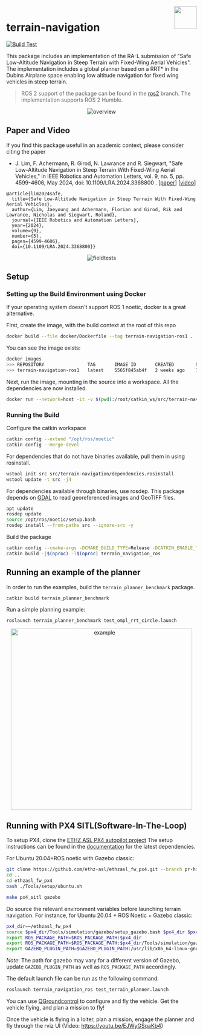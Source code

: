 <img align="right" height="60" src="https://user-images.githubusercontent.com/5248102/126074528-004a32b9-7911-486a-9e79-8b78e6e66fdc.png">

# terrain-navigation

[![Build Test](https://github.com/ethz-asl/terrain-navigation/actions/workflows/build_test.yml/badge.svg?branch=main)](https://github.com/ethz-asl/terrain-navigation/actions/workflows/build_test.yml)

This package includes an implementation of the RA-L submission of  "Safe Low-Altitude Navigation in Steep Terrain with Fixed-Wing Aerial Vehicles".
The implementation includes a global planner based on a RRT* in the Dubins Airplane space enabling low altitude navigation for fixed wing vehicles in steep terrain.

> ROS 2 support of the package can be found in the [ros2](https://github.com/ethz-asl/terrain-navigation/tree/ros2) branch. The implementation supports ROS 2 Humble.

<p align="center">
    <img src="https://github.com/ethz-asl/terrain-navigation/assets/5248102/90e43b60-ea8c-49db-9fb3-257b145fc35c" alt="overview">
</p>

## Paper and Video
If you find this package useful in an academic context, please consider citing the paper

- J. Lim, F. Achermann, R. Girod, N. Lawrance and R. Siegwart, "Safe Low-Altitude Navigation in Steep Terrain With Fixed-Wing Aerial Vehicles," in IEEE Robotics and Automation Letters, vol. 9, no. 5, pp. 4599-4606, May 2024, doi: 10.1109/LRA.2024.3368800
. [[paper](https://ieeexplore.ieee.org/abstract/document/10443502)] [[video](https://youtu.be/7C5SsRn_L5Q?si=cMNtX16F1aFNrV8_)]

```
@article{lim2024safe,
  title={Safe Low-Altitude Navigation in Steep Terrain With Fixed-Wing Aerial Vehicles},
  author={Lim, Jaeyoung and Achermann, Florian and Girod, Rik and Lawrance, Nicholas and Siegwart, Roland},
  journal={IEEE Robotics and Automation Letters},
  year={2024},
  volume={9},
  number={5},
  pages={4599-4606},
  doi={10.1109/LRA.2024.3368800}}
```

<p align="center">
    <img src="https://github.com/user-attachments/assets/c3723ce4-83a6-44f0-b008-bdba7c189055" alt="fieldtests">
</p>

## Setup

### Setting up the Build Environment using Docker

If your operating system doesn't support ROS 1 noetic, docker is a great alternative. 

First, create the image, with the build context at the root of this repo

```Bash
docker build --file docker/Dockerfile --tag terrain-navigation-ros1 .
```

You can see the image exists:
```Bash
docker images
>>> REPOSITORY                TAG       IMAGE ID       CREATED        SIZE
>>> terrain-navigation-ros1   latest    5565f845ab4f   2 weeks ago    774MB
```

Next, run the image, mounting in the source into a workspace. All the dependencies are now installed.
```Bash
docker run --network=host -it -v $(pwd):/root/catkin_ws/src/terrain-navigation -w /root/catkin_ws terrain-navigation-ros1 bash
```

### Running the Build

Configure the catkin workspace
```Bash
catkin config --extend "/opt/ros/noetic"
catkin config --merge-devel
```

For dependencies that do not have binaries available, pull them in using rosinstall.
```Bash
wstool init src src/terrain-navigation/dependencies.rosinstall
wstool update -t src -j4
```

For dependencies available through binaries, use rosdep.
This package depends on [GDAL](https://gdal.org/index.html) to read georeferenced images and GeoTIFF files.
```Bash
apt update
rosdep update
source /opt/ros/noetic/setup.bash
rosdep install --from-paths src --ignore-src -y
```

Build the package
```Bash
catkin config --cmake-args -DCMAKE_BUILD_TYPE=Release -DCATKIN_ENABLE_TESTING=False
catkin build -j$(nproc) -l$(nproc) terrain_navigation_ros
```
## Running an example of the planner
In order to run the examples, build the `terrain_planner_benchmark` package.
```
catkin build terrain_planner_benchmark
```
Run a simple planning example:
```
roslaunch terrain_planner_benchmark test_ompl_rrt_circle.launch 
```

<p align="center">
    <img src="https://github.com/ethz-asl/terrain-navigation/assets/5248102/f630d1da-37c1-4e8d-9127-83a07ba22f45" alt="example" width="480">
</p>


## Running with PX4 SITL(Software-In-The-Loop)

To setup PX4, clone the [ETHZ ASL PX4 autopilot project](https://github.com/ethz-asl/ethzasl_fw_px4/tree/pr-hinwil-testing)
The setup instructions can be found in the [documentation](https://docs.px4.io/main/en/dev_setup/dev_env_linux_ubuntu.html) for the latest dependencies.

For Ubuntu 20.04+ROS noetic with Gazebo classic:

```Bash
git clone https://github.com/ethz-asl/ethzasl_fw_px4.git --branch pr-hinwil-testing --recursive
cd ..
cd ethzasl_fw_px4
bash ./Tools/setup/ubuntu.sh

make px4_sitl gazebo
```

Do source the relevant environment variables before launching terrain navigation. For instance, for Ubuntu 20.04 + ROS Noetic + Gazebo classic:

```Bash
px4_dir=~/ethzasl_fw_px4
source $px4_dir/Tools/simulation/gazebo/setup_gazebo.bash $px4_dir $px4_dir/build/px4_sitl_default
export ROS_PACKAGE_PATH=$ROS_PACKAGE_PATH:$px4_dir
export ROS_PACKAGE_PATH=$ROS_PACKAGE_PATH:$px4_dir/Tools/simulation/gazebo/sitl_gazebo
export GAZEBO_PLUGIN_PATH=$GAZEBO_PLUGIN_PATH:/usr/lib/x86_64-linux-gnu/gazebo-11/plugins
```

*Note*: The path for gazebo may vary for a different version of Gazebo, update `GAZEBO_PLUGIN_PATH` as well as `ROS_PACKAGE_PATH`
accordingly.


The default launch file can be run as the following command.
```Bash
roslaunch terrain_navigation_ros test_terrain_planner.launch
```

You can use [QGroundcontrol](http://qgroundcontrol.com/) to configure and fly the vehicle. Get the vehicle flying, and plan a mission to fly!

Once the vehicle is flying in a loiter, plan a mission, engage the planner and fly through the rviz UI (Video: https://youtu.be/EJWyGSqaKb4)

